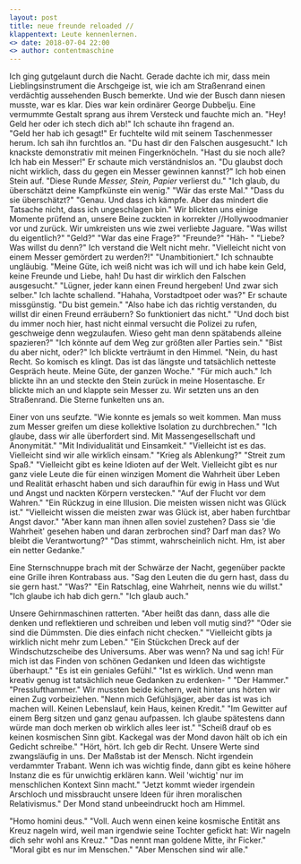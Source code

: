 ```yaml
---
layout: post
title: neue freunde reloaded //
klappentext: Leute kennenlernen.
<> date: 2018-07-04 22:00
<> author: contentmaschine
---
```


Ich ging gutgelaunt durch die Nacht. Gerade dachte ich mir, dass mein Lieblingsinstrument die Arschgeige ist, wie ich am Straßenrand einen verdächtig aussehenden Busch bemerkte. Und wie der Busch dann niesen musste, war es klar. Dies war kein ordinärer George Dubbelju. Eine vermummte Gestalt sprang aus ihrem Versteck und fauchte mich an. 
"Hey! Geld her oder ich stech dich ab!" 
Ich schaute ihn fragend an.  
"Geld her hab ich gesagt!" 
Er fuchtelte wild mit seinem Taschenmesser herum. Ich sah ihn furchtlos an. 
"Du hast dir den Falschen ausgesucht." 
Ich knackste demonstrativ mit meinen Fingerknöcheln. 
"Hast du sie noch alle? Ich hab ein Messer!" 
Er schaute mich verständnislos an. 
"Du glaubst doch nicht wirklich, dass du gegen ein Messer gewinnen kannst?" 
Ich hob einen Stein auf. 
"Diese Runde <i>Messer, Stein, Papier</i> verlierst du." 
"Ich glaub, du überschätzt deine Kampfkünste ein wenig." 
"Wär das erste Mal." 
"Dass du sie überschätzt?" 
"Genau. Und dass ich kämpfe. Aber das mindert die Tatsache nicht, dass ich ungeschlagen bin." 
Wir blickten uns einige Momente prüfend an, unsere Beine zuckten in korrekter //Hollywoodmanier vor und zurück. Wir umkreisten uns wie zwei verliebte Jaguare. 
"Was willst du eigentlich?" 
"Geld?" 
"War das eine Frage?" 
"Freunde?" 
"Häh- " 
"Liebe? Was willst du denn?" 
Ich verstand die Welt nicht mehr. 
"Vielleicht nicht von einem Messer gemördert zu werden?!" 
"Unambitioniert." 
Ich schnaubte ungläubig. 
"Meine Güte, ich weiß nicht was ich will und ich habe kein Geld, keine Freunde und Liebe, hah! Du hast dir wirklich den Falschen ausgesucht." "Lügner, jeder kann einen Freund hergeben! Und zwar sich selber." 
Ich lachte schallend. 
"Hahaha, Vorstadtpoet oder was?" 
Er schaute missgünstig. 
"Du bist gemein." 
"Also habe ich das richtig verstanden, du willst dir einen Freund erräubern? So funktioniert das nicht." 
"Und doch bist du immer noch hier, hast nicht einmal versucht die Polizei zu rufen, geschweige denn wegzulaufen. Wieso geht man denn spätabends alleine spazieren?" 
"Ich könnte auf dem Weg zur größten aller Parties sein." 
"Bist du aber nicht, oder?" 
Ich blickte verträumt in den Himmel. 
"Nein, du hast Recht. So komisch es klingt. Das ist das längste und tatsächlich netteste Gespräch heute. Meine Güte, der ganzen Woche." 
"Für mich auch." 
Ich blickte ihn an und steckte den Stein zurück in meine Hosentasche. Er blickte mich an und klappte sein Messer zu. Wir setzten uns an den Straßenrand. Die Sterne funkelten uns an. 

Einer von uns seufzte.
"Wie konnte es jemals so weit kommen. Man muss zum Messer greifen um diese kollektive Isolation zu durchbrechen." 
"Ich glaube, dass wir alle überfordert sind. Mit Massengesellschaft und Anonymität." 
"Mit Individualität und Einsamkeit." 
"Vielleicht ist es das. Vielleicht sind wir alle wirklich einsam." 
"Krieg als Ablenkung?" 
"Streit zum Spaß." 
"Vielleicht gibt es keine Idioten auf der Welt. Vielleicht gibt es nur ganz viele Leute die für einen winzigen Moment die Wahrheit über Leben und Realität erhascht haben und sich daraufhin für ewig in Hass und Wut und Angst und nackten Körpern verstecken." 
"Auf der Flucht vor dem Wahren." 
"Ein Rückzug in eine Illusion. Die meisten wissen nicht was Glück ist." 
"Vielleicht wissen die meisten zwar was Glück ist, aber haben furchtbar Angst davor." 
"Aber kann man ihnen allen soviel zustehen? Dass sie 'die Wahrheit' gesehen haben und daran zerbrochen sind? Darf man das? Wo bleibt die Verantwortung?" 
"Das stimmt, wahrscheinlich nicht. Hm, ist aber ein netter Gedanke." 

Eine Sternschnuppe brach mit der Schwärze der Nacht, gegenüber packte eine Grille ihren Kontrabass aus. 
"Sag den Leuten die du gern hast, dass du sie gern hast." 
"Was?" 
"Ein Ratschlag, eine Wahrheit, nenns wie du willst." 
"Ich glaube ich hab dich gern." 
"Ich glaub auch." 

Unsere Gehirnmaschinen ratterten. 
"Aber heißt das dann, dass alle die denken und reflektieren und schreiben und leben voll mutig sind?" 
"Oder sie sind die Dümmsten. Die dies einfach nicht checken." 
"Vielleicht gibts ja wirklich nicht mehr zum Leben." 
"Ein Stückchen Dreck auf der Windschutzscheibe des Universums. Aber was wenn? Na und sag ich! Für mich ist das Finden von schönen Gedanken und Ideen das wichtigste überhaupt." 
"Es ist ein geniales Gefühl." 
"Ist es wirklich. Und wenn man kreativ genug ist tatsächlich neue Gedanken zu erdenken- " 
"Der Hammer." 
"Presslufthammer." 
Wir mussten beide kichern, weit hinter uns hörten wir einen Zug vorbeiziehen. 
"Nenn mich Gefühlsjäger, aber das ist was ich machen will. Keinen Lebenslauf, kein Haus, keinen Kredit." 
"Im Gewitter auf einem Berg sitzen und ganz genau aufpassen. Ich glaube spätestens dann würde man doch merken ob wirklich alles leer ist." 
"Scheiß drauf ob es keinen kosmischen Sinn gibt. Kackegal was der Mond davon hält ob ich ein Gedicht schreibe." 
"Hört, hört. Ich geb dir Recht. Unsere Werte sind zwangsläufig in uns. Der Maßstab ist der Mensch. Nicht irgendein verdammter Trabant. Wenn ich was wichtig finde, dann gibt es keine höhere Instanz die es für unwichtig erklären kann. Weil 'wichtig' nur im menschlichen Kontext Sinn macht." 
"Jetzt kommt wieder irgendein Arschloch und missbraucht unsere Ideen für ihren moralischen Relativismus." 
Der Mond stand unbeeindruckt hoch am Himmel. 

"Homo homini deus." 
"Voll. Auch wenn einen keine kosmische Entität ans Kreuz nageln wird, weil man irgendwie seine Tochter gefickt hat: Wir nageln dich sehr wohl ans Kreuz." 
"Das nennt man goldene Mitte, ihr Ficker." 
"Moral gibt es nur im Menschen." 
"Aber Menschen sind wir alle." 
